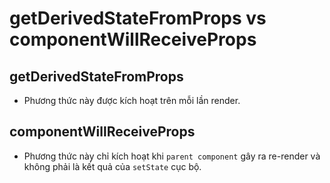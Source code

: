 # getDerivedStateFromProps vs componentWillReceiveProps

## getDerivedStateFromProps
- Phương thức này được kích hoạt trên mỗi lần render.

## componentWillReceiveProps
- Phương thức này chỉ kích hoạt khi `parent component` gây ra re-render và không phải là kết quả của `setState` cục bộ.

